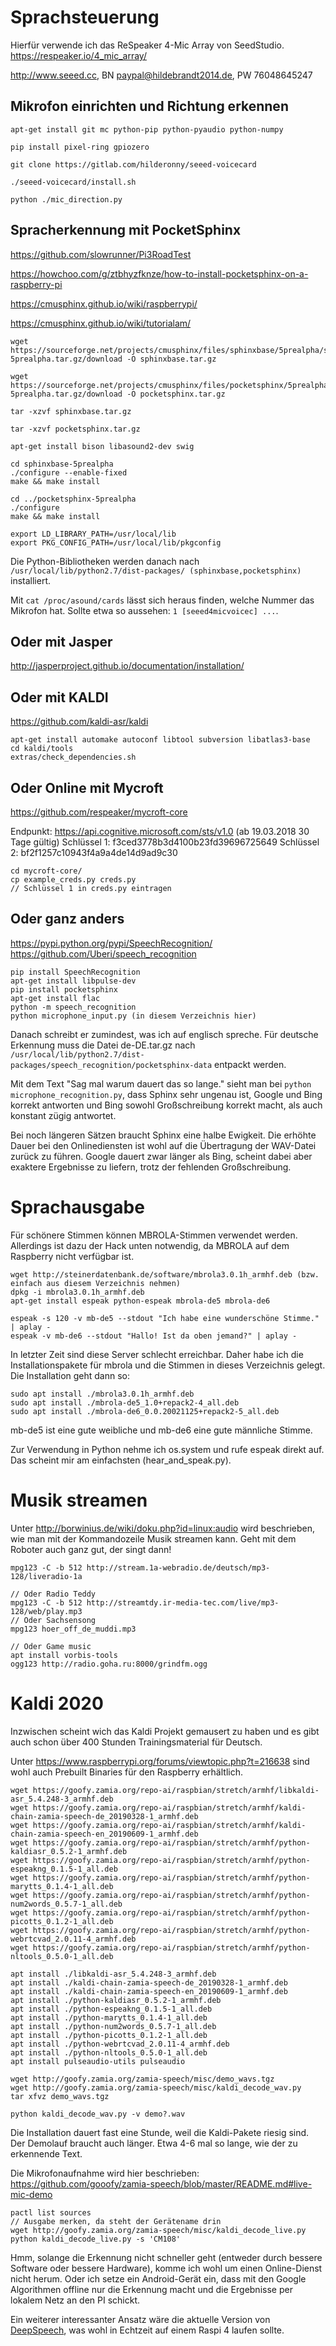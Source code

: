 # Sprachsteuerung

Hierfür verwende ich das ReSpeaker 4-Mic Array von SeedStudio.
https://respeaker.io/4_mic_array/

http://www.seeed.cc, BN paypal@hildebrandt2014.de, PW 76048645247

## Mikrofon einrichten und Richtung erkennen

```
apt-get install git mc python-pip python-pyaudio python-numpy

pip install pixel-ring gpiozero

git clone https://gitlab.com/hilderonny/seeed-voicecard

./seeed-voicecard/install.sh

python ./mic_direction.py
```

## Spracherkennung mit PocketSphinx

https://github.com/slowrunner/Pi3RoadTest

https://howchoo.com/g/ztbhyzfknze/how-to-install-pocketsphinx-on-a-raspberry-pi

https://cmusphinx.github.io/wiki/raspberrypi/

https://cmusphinx.github.io/wiki/tutorialam/

```
wget https://sourceforge.net/projects/cmusphinx/files/sphinxbase/5prealpha/sphinxbase-5prealpha.tar.gz/download -O sphinxbase.tar.gz

wget https://sourceforge.net/projects/cmusphinx/files/pocketsphinx/5prealpha/pocketsphinx-5prealpha.tar.gz/download -O pocketsphinx.tar.gz

tar -xzvf sphinxbase.tar.gz

tar -xzvf pocketsphinx.tar.gz

apt-get install bison libasound2-dev swig

cd sphinxbase-5prealpha
./configure --enable-fixed
make && make install

cd ../pocketsphinx-5prealpha
./configure
make && make install

export LD_LIBRARY_PATH=/usr/local/lib 
export PKG_CONFIG_PATH=/usr/local/lib/pkgconfig
```

Die Python-Bibliotheken werden danach nach ```/usr/local/lib/python2.7/dist-packages/ (sphinxbase,pocketsphinx)``` installiert.

Mit ```cat /proc/asound/cards``` lässt sich heraus finden, welche Nummer das Mikrofon hat. Sollte etwa so aussehen: ```1 [seeed4micvoicec] ...```.


## Oder mit Jasper

http://jasperproject.github.io/documentation/installation/


## Oder mit KALDI

https://github.com/kaldi-asr/kaldi

```
apt-get install automake autoconf libtool subversion libatlas3-base
cd kaldi/tools
extras/check_dependencies.sh

```

## Oder Online mit Mycroft

https://github.com/respeaker/mycroft-core

Endpunkt: https://api.cognitive.microsoft.com/sts/v1.0 (ab 19.03.2018 30 Tage gültig)
Schlüssel 1: f3ced3778b3d4100b23fd39696725649
Schlüssel 2: bf2f1257c10943f4a9a4de14d9ad9c30

```
cd mycroft-core/
cp example_creds.py creds.py
// Schlüssel 1 in creds.py eintragen
```

## Oder ganz anders

https://pypi.python.org/pypi/SpeechRecognition/
https://github.com/Uberi/speech_recognition

```
pip install SpeechRecognition
apt-get install libpulse-dev
pip install pocketsphinx
apt-get install flac
python -m speech_recognition
python microphone_input.py (in diesem Verzeichnis hier)
```

Danach schreibt er zumindest, was ich auf englisch spreche.
Für deutsche Erkennung muss die Datei de-DE.tar.gz nach ```/usr/local/lib/python2.7/dist-packages/speech_recognition/pocketsphinx-data``` entpackt werden.

Mit dem Text "Sag mal warum dauert das so lange." sieht man bei ```python microphone_recognition.py```, dass Sphinx sehr ungenau ist, Google und Bing korrekt antworten und Bing sowohl Großschreibung korrekt macht, als auch konstant zügig antwortet.

Bei noch längeren Sätzen braucht Sphinx eine halbe Ewigkeit. Die erhöhte Dauer bei den Onlinediensten ist wohl auf die Übertragung der WAV-Datei zurück zu führen. Google dauert zwar länger als Bing, scheint dabei aber exaktere Ergebnisse zu liefern, trotz der fehlenden Großschreibung.

# Sprachausgabe

Für schönere Stimmen können MBROLA-Stimmen verwendet werden. Allerdings ist dazu der Hack unten notwendig, da MBROLA auf dem Raspberry nicht verfügbar ist.

```
wget http://steinerdatenbank.de/software/mbrola3.0.1h_armhf.deb (bzw. einfach aus diesem Verzeichnis nehmen)
dpkg -i mbrola3.0.1h_armhf.deb
apt-get install espeak python-espeak mbrola-de5 mbrola-de6

espeak -s 120 -v mb-de5 --stdout "Ich habe eine wunderschöne Stimme." | aplay -
espeak -v mb-de6 --stdout "Hallo! Ist da oben jemand?" | aplay -
```

In letzter Zeit sind diese Server schlecht erreichbar. Daher habe ich die Installationspakete für mbrola und die Stimmen in dieses Verzeichnis gelegt. Die Installation geht dann so:

```
sudo apt install ./mbrola3.0.1h_armhf.deb
sudo apt install ./mbrola-de5_1.0+repack2-4_all.deb
sudo apt install ./mbrola-de6_0.0.20021125+repack2-5_all.deb
```

mb-de5 ist eine gute weibliche und mb-de6 eine gute männliche Stimme.

Zur Verwendung in Python nehme ich os.system und rufe espeak direkt auf. Das scheint mir am einfachsten (hear_and_speak.py).

# Musik streamen

Unter http://borwinius.de/wiki/doku.php?id=linux:audio wird beschrieben, wie man mit der Kommandozeile Musik streamen kann. Geht mit dem Roboter auch ganz gut, der singt dann!

```
mpg123 -C -b 512 http://stream.1a-webradio.de/deutsch/mp3-128/liveradio-1a

// Oder Radio Teddy
mpg123 -C -b 512 http://streamtdy.ir-media-tec.com/live/mp3-128/web/play.mp3
// Oder Sachsensong
mpg123 hoer_off_de_muddi.mp3

// Oder Game music
apt install vorbis-tools
ogg123 http://radio.goha.ru:8000/grindfm.ogg
```

# Kaldi 2020

Inzwischen scheint wich das Kaldi Projekt gemausert zu haben und es gibt auch schon über 400 Stunden Trainingsmaterial für Deutsch.

Unter https://www.raspberrypi.org/forums/viewtopic.php?t=216638 sind wohl auch Prebuilt Binaries für den Raspberry erhältlich.

```
wget https://goofy.zamia.org/repo-ai/raspbian/stretch/armhf/libkaldi-asr_5.4.248-3_armhf.deb
wget https://goofy.zamia.org/repo-ai/raspbian/stretch/armhf/kaldi-chain-zamia-speech-de_20190328-1_armhf.deb
wget https://goofy.zamia.org/repo-ai/raspbian/stretch/armhf/kaldi-chain-zamia-speech-en_20190609-1_armhf.deb
wget https://goofy.zamia.org/repo-ai/raspbian/stretch/armhf/python-kaldiasr_0.5.2-1_armhf.deb
wget https://goofy.zamia.org/repo-ai/raspbian/stretch/armhf/python-espeakng_0.1.5-1_all.deb
wget https://goofy.zamia.org/repo-ai/raspbian/stretch/armhf/python-marytts_0.1.4-1_all.deb
wget https://goofy.zamia.org/repo-ai/raspbian/stretch/armhf/python-num2words_0.5.7-1_all.deb
wget https://goofy.zamia.org/repo-ai/raspbian/stretch/armhf/python-picotts_0.1.2-1_all.deb
wget https://goofy.zamia.org/repo-ai/raspbian/stretch/armhf/python-webrtcvad_2.0.11-4_armhf.deb
wget https://goofy.zamia.org/repo-ai/raspbian/stretch/armhf/python-nltools_0.5.0-1_all.deb

apt install ./libkaldi-asr_5.4.248-3_armhf.deb
apt install ./kaldi-chain-zamia-speech-de_20190328-1_armhf.deb
apt install ./kaldi-chain-zamia-speech-en_20190609-1_armhf.deb
apt install ./python-kaldiasr_0.5.2-1_armhf.deb
apt install ./python-espeakng_0.1.5-1_all.deb
apt install ./python-marytts_0.1.4-1_all.deb
apt install ./python-num2words_0.5.7-1_all.deb
apt install ./python-picotts_0.1.2-1_all.deb
apt install ./python-webrtcvad_2.0.11-4_armhf.deb
apt install ./python-nltools_0.5.0-1_all.deb
apt install pulseaudio-utils pulseaudio

wget http://goofy.zamia.org/zamia-speech/misc/demo_wavs.tgz
wget http://goofy.zamia.org/zamia-speech/misc/kaldi_decode_wav.py
tar xfvz demo_wavs.tgz

python kaldi_decode_wav.py -v demo?.wav
```

Die Installation dauert fast eine Stunde, weil die Kaldi-Pakete riesig sind.
Der Demolauf braucht auch länger. Etwa 4-6 mal so lange, wie der zu erkennende Text.

Die Mikrofonaufnahme wird hier beschrieben: https://github.com/gooofy/zamia-speech/blob/master/README.md#live-mic-demo

```
pactl list sources
// Ausgabe merken, da steht der Gerätename drin
wget http://goofy.zamia.org/zamia-speech/misc/kaldi_decode_live.py
python kaldi_decode_live.py -s 'CM108'
```

Hmm, solange die Erkennung nicht schneller geht (entweder durch bessere Software oder bessere Hardware), komme ich wohl um einen Online-Dienst nicht herum.
Oder ich setze ein Android-Gerät ein, dass mit den Google Algorithmen offline nur die Erkennung macht und die Ergebnisse per lokalem Netz an den PI schickt.

Ein weiterer interessanter Ansatz wäre die aktuelle Version von [DeepSpeech](https://www.pro-linux.de/news/1/27648/mozilla-gibt-deepspeech-06-frei.html), was wohl in Echtzeit auf einem Raspi 4 laufen sollte.
